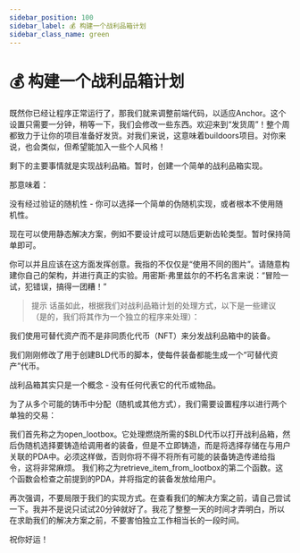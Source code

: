 ```yaml
---
sidebar_position: 100
sidebar_label: 💰 构建一个战利品箱计划
sidebar_class_name: green
---
```


# 💰 构建一个战利品箱计划

既然你已经让程序正常运行了，那我们就来调整前端代码，以适应Anchor。这个设置只需要一分钟，稍等一下，我们会修改一些东西。欢迎来到“发货周”！整个周都致力于让你的项目准备好发货。对我们来说，这意味着buildoors项目。对你来说，也会类似，但希望能加入一些个人风格！

剩下的主要事情就是实现战利品箱。暂时，创建一个简单的战利品箱实现。

那意味着：

没有经过验证的随机性 - 你可以选择一个简单的伪随机实现，或者根本不使用随机性。

现在可以使用静态解决方案，例如不要设计成可以随后更新齿轮类型。暂时保持简单即可。

你可以并且应该在这方面发挥创意。我指的不仅仅是“使用不同的图片”。请随意构建你自己的架构，并进行真正的实验。用密斯·弗里兹尔的不朽名言来说：“冒险一试，犯错误，搞得一团糟！”

> 提示
> 话虽如此，根据我们对战利品箱计划的处理方式，以下是一些建议（是的，我们将其作为一个独立的程序来处理）：


我们使用可替代资产而不是非同质化代币（NFT）来分发战利品箱中的装备。

我们刚刚修改了用于创建BLD代币的脚本，使每件装备都能生成一个“可替代资产”代币。

战利品箱其实只是一个概念 - 没有任何代表它的代币或物品。

为了从多个可能的铸币中分配（随机或其他方式），我们需要设置程序以进行两个单独的交易：

我们首先称之为open_lootbox。它处理燃烧所需的$BLD代币以打开战利品箱，然后伪随机选择要铸造给调用者的装备，但是不立即铸造，而是将选择存储在与用户关联的PDA中。必须这样做，否则你将不得不将所有可能的装备铸造传递给指令，这将非常麻烦。
我们称之为retrieve_item_from_lootbox的第二个函数。这个函数会检查之前提到的PDA，并将指定的装备发放给用户。

再次强调，不要局限于我们的实现方式。在查看我们的解决方案之前，请自己尝试一下。我并不是说只试试20分钟就好了。我花了整整一天的时间才弄明白，所以在求助我们的解决方案之前，不要害怕独立工作相当长的一段时间。

祝你好运！
